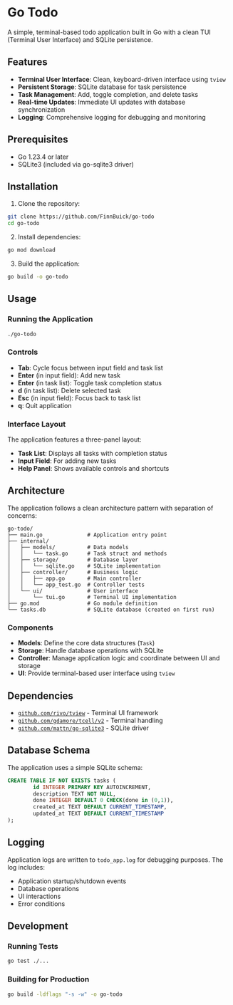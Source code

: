 # Go Todo

A simple, terminal-based todo application built in Go with a clean TUI (Terminal User Interface) and SQLite persistence.

## Features

- **Terminal User Interface**: Clean, keyboard-driven interface using `tview`
- **Persistent Storage**: SQLite database for task persistence
- **Task Management**: Add, toggle completion, and delete tasks
- **Real-time Updates**: Immediate UI updates with database synchronization
- **Logging**: Comprehensive logging for debugging and monitoring

## Prerequisites

- Go 1.23.4 or later
- SQLite3 (included via go-sqlite3 driver)

## Installation

1. Clone the repository:
```bash
git clone https://github.com/FinnBuick/go-todo
cd go-todo
```

2. Install dependencies:
```bash
go mod download
```

3. Build the application:
```bash
go build -o go-todo
```

## Usage

### Running the Application

```bash
./go-todo
```

### Controls

- **Tab**: Cycle focus between input field and task list
- **Enter** (in input field): Add new task
- **Enter** (in task list): Toggle task completion status
- **d** (in task list): Delete selected task
- **Esc** (in input field): Focus back to task list
- **q**: Quit application

### Interface Layout

The application features a three-panel layout:
- **Task List**: Displays all tasks with completion status
- **Input Field**: For adding new tasks
- **Help Panel**: Shows available controls and shortcuts

## Architecture

The application follows a clean architecture pattern with separation of concerns:

```
go-todo/
├── main.go              # Application entry point
├── internal/
│   ├── models/          # Data models
│   │   └── task.go      # Task struct and methods
│   ├── storage/         # Database layer
│   │   └── sqlite.go    # SQLite implementation
│   ├── controller/      # Business logic
│   │   ├── app.go       # Main controller
│   │   └── app_test.go  # Controller tests
│   └── ui/              # User interface
│       └── tui.go       # Terminal UI implementation
├── go.mod               # Go module definition
└── tasks.db             # SQLite database (created on first run)
```

### Components

- **Models**: Define the core data structures (`Task`)
- **Storage**: Handle database operations with SQLite
- **Controller**: Manage application logic and coordinate between UI and storage
- **UI**: Provide terminal-based user interface using `tview`

## Dependencies

- [`github.com/rivo/tview`](https://github.com/rivo/tview) - Terminal UI framework
- [`github.com/gdamore/tcell/v2`](https://github.com/gdamore/tcell) - Terminal handling
- [`github.com/mattn/go-sqlite3`](https://github.com/mattn/go-sqlite3) - SQLite driver

## Database Schema

The application uses a simple SQLite schema:

```sql
CREATE TABLE IF NOT EXISTS tasks (
		id INTEGER PRIMARY KEY AUTOINCREMENT,
		description TEXT NOT NULL,
		done INTEGER DEFAULT 0 CHECK(done in (0,1)),
		created_at TEXT DEFAULT CURRENT_TIMESTAMP,
		updated_at TEXT DEFAULT CURRENT_TIMESTAMP
);
```

## Logging

Application logs are written to `todo_app.log` for debugging purposes. The log includes:
- Application startup/shutdown events
- Database operations
- UI interactions
- Error conditions

## Development

### Running Tests

```bash
go test ./...
```

### Building for Production

```bash
go build -ldflags "-s -w" -o go-todo
```
